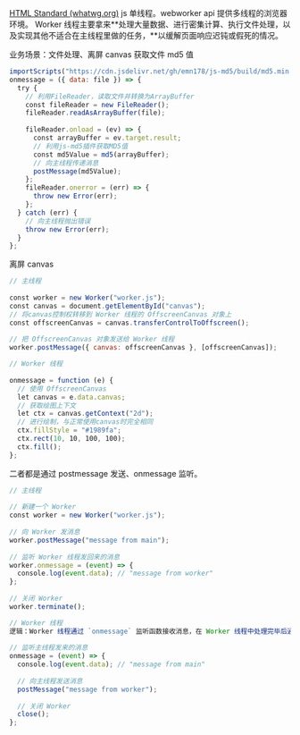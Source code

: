[HTML Standard (whatwg.org)](https://html.spec.whatwg.org/multipage/workers.html#importing-scripts-and-libraries)
js 单线程。webworker api 提供多线程的浏览器环境。
Worker 线程主要拿来**处理大量数据、进行密集计算、执行文件处理，以及实现其他不适合在主线程里做的任务，**以缓解页面响应迟钝或假死的情况。

业务场景：文件处理、离屏 canvas
获取文件 md5 值
```js
importScripts("https://cdn.jsdelivr.net/gh/emn178/js-md5/build/md5.min.js");
onmessage = ({ data: file }) => {  
  try {  
    // 利用FileReader，读取文件并转换为ArrayBuffer  
    const fileReader = new FileReader();  
    fileReader.readAsArrayBuffer(file);  
  
    fileReader.onload = (ev) => {  
      const arrayBuffer = ev.target.result;  
      // 利用js-md5插件获取MD5值  
      const md5Value = md5(arrayBuffer);  
      // 向主线程传递消息  
      postMessage(md5Value);  
    };  
    fileReader.onerror = (err) => {  
      throw new Error(err);  
    };  
  } catch (err) {  
    // 向主线程抛出错误  
    throw new Error(err);  
  }  
};
```
离屏 canvas
```js
// 主线程  
  
const worker = new Worker("worker.js");  
const canvas = document.getElementById("canvas");  
// 将canvas控制权转移到 Worker 线程的 OffscreenCanvas 对象上  
const offscreenCanvas = canvas.transferControlToOffscreen();  
  
// 把 OffscreenCanvas 对象发送给 Worker 线程  
worker.postMessage({ canvas: offscreenCanvas }, [offscreenCanvas]);

// Worker 线程  
  
onmessage = function (e) {  
  // 使用 OffscreenCanvas  
  let canvas = e.data.canvas;  
  // 获取绘图上下文  
  let ctx = canvas.getContext("2d");  
  // 进行绘制，与正常使用canvas时完全相同  
  ctx.fillStyle = "#1989fa";  
  ctx.rect(10, 10, 100, 100);  
  ctx.fill();  
};
```




二者都是通过 postmessage 发送、onmessage 监听。
```js
// 主线程  
  
// 新建一个 Worker  
const worker = new Worker("worker.js");  
  
// 向 Worker 发消息  
worker.postMessage("message from main");  
  
// 监听 Worker 线程发回来的消息  
worker.onmessage = (event) => {  
  console.log(event.data); // "message from worker"  
};  
  
// 关闭 Worker  
worker.terminate();

// Worker 线程  
逻辑：Worker 线程通过 `onmessage` 监听函数接收消息，在 Worker 线程中处理完毕后通过 `postMessage()` 方法向主线程发送消息。
  
// 监听主线程发来的消息  
onmessage = (event) => {  
  console.log(event.data); // "message from main"  
  
  // 向主线程发送消息  
  postMessage("message from worker");  
  
  // 关闭 Worker  
  close();  
};
```
